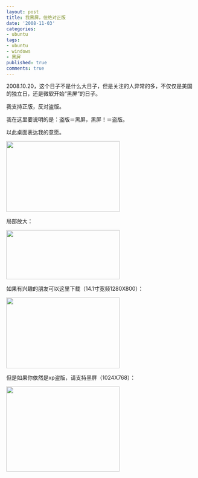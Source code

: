 ```yaml
---
layout: post
title: 我黑屏，但绝对正版
date: '2008-11-03'
categories:
- ubuntu
tags:
- ubuntu
- windows
- 黑屏
published: true
comments: true
---
```

<p><div class="entry-body">
<div>
<div class="item-body">
<div /></div></div></div></p>

<p>2008.10.20，这个日子不是什么大日子，但是关注的人异常的多，不仅仅是美国的独立日，还是微软开始“黑屏”的日子。</p>

<p>我支持正版，反对盗版。</p>

<p>我在这里要说明的是：盗版＝黑屏，黑屏！＝盗版。</p>

<p>以此桌面表达我的意愿。</p>

<p><a href="../wp-content/uploads/2008/10/screenshot2008102112.png" target="_blank"><img title="screenshot2008102112" src="../wp-content/uploads/2008/10/screenshot2008102112-300x187.png" alt="" width="300" height="187" /></a></p>

<p>局部放大：</p>

<p><a href="../wp-content/uploads/2008/10/qgwl_w9q0a59yv0y.jpg" target="_blank"><img title="qgwl_w9q0a59yv0y" src="../wp-content/uploads/2008/10/qgwl_w9q0a59yv0y-300x130.jpg" alt="" width="300" height="130" /></a></p>

<p>如果有兴趣的朋友可以这里下载（14.1寸宽频1280X800）：</p>

<p><a href="../wp-content/uploads/2008/10/black2008102112.jpg" target="_blank"><img title="black2008102112" src="../wp-content/uploads/2008/10/black2008102112-300x187.jpg" alt="" width="300" height="187" /></a></p>

<p>但是如果你依然是xp盗版，请支持黑屏（1024X768）：</p>

<p><a href="../wp-content/uploads/2008/10/blackxp2008102112.jpg" target="_blank"><img title="blackxp2008102112" src="../wp-content/uploads/2008/10/blackxp2008102112-300x225.jpg" alt="" width="300" height="225" /></a>


</p>
